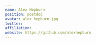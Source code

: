 ```yaml
---
name: Alex Hepburn
position: postdoc
avatar: alex_hepburn.jpg
twitter:
affiliation: 
website: https://github.com/alexhepburn
---
```

